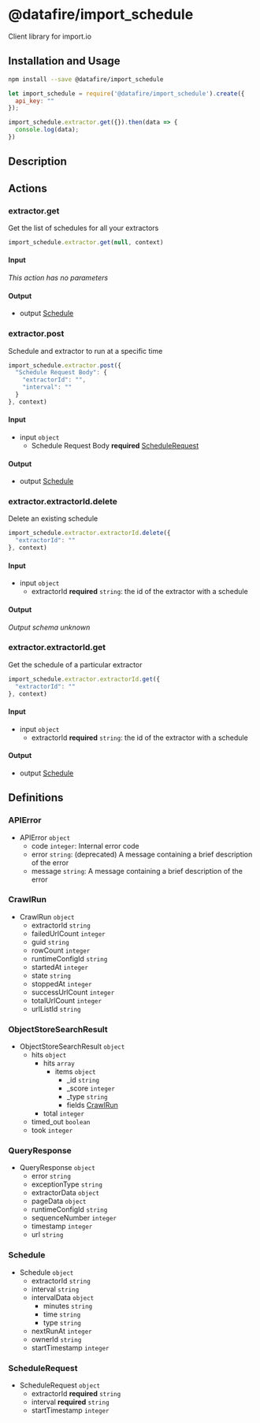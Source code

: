 # @datafire/import_schedule

Client library for import.io

## Installation and Usage
```bash
npm install --save @datafire/import_schedule
```
```js
let import_schedule = require('@datafire/import_schedule').create({
  api_key: ""
});

import_schedule.extractor.get({}).then(data => {
  console.log(data);
})
```

## Description



## Actions

### extractor.get
Get the list of schedules for all your extractors


```js
import_schedule.extractor.get(null, context)
```

#### Input
*This action has no parameters*

#### Output
* output [Schedule](#schedule)

### extractor.post
Schedule and extractor to run at a specific time


```js
import_schedule.extractor.post({
  "Schedule Request Body": {
    "extractorId": "",
    "interval": ""
  }
}, context)
```

#### Input
* input `object`
  * Schedule Request Body **required** [ScheduleRequest](#schedulerequest)

#### Output
* output [Schedule](#schedule)

### extractor.extractorId.delete
Delete an existing schedule


```js
import_schedule.extractor.extractorId.delete({
  "extractorId": ""
}, context)
```

#### Input
* input `object`
  * extractorId **required** `string`: the id of the extractor with a schedule

#### Output
*Output schema unknown*

### extractor.extractorId.get
Get the schedule of a particular extractor


```js
import_schedule.extractor.extractorId.get({
  "extractorId": ""
}, context)
```

#### Input
* input `object`
  * extractorId **required** `string`: the id of the extractor with a schedule

#### Output
* output [Schedule](#schedule)



## Definitions

### APIError
* APIError `object`
  * code `integer`: Internal error code
  * error `string`: (deprecated) A message containing a brief description of the error
  * message `string`: A message containing a brief description of the error

### CrawlRun
* CrawlRun `object`
  * extractorId `string`
  * failedUrlCount `integer`
  * guid `string`
  * rowCount `integer`
  * runtimeConfigId `string`
  * startedAt `integer`
  * state `string`
  * stoppedAt `integer`
  * successUrlCount `integer`
  * totalUrlCount `integer`
  * urlListId `string`

### ObjectStoreSearchResult
* ObjectStoreSearchResult `object`
  * hits `object`
    * hits `array`
      * items `object`
        * _id `string`
        * _score `integer`
        * _type `string`
        * fields [CrawlRun](#crawlrun)
    * total `integer`
  * timed_out `boolean`
  * took `integer`

### QueryResponse
* QueryResponse `object`
  * error `string`
  * exceptionType `string`
  * extractorData `object`
  * pageData `object`
  * runtimeConfigId `string`
  * sequenceNumber `integer`
  * timestamp `integer`
  * url `string`

### Schedule
* Schedule `object`
  * extractorId `string`
  * interval `string`
  * intervalData `object`
    * minutes `string`
    * time `string`
    * type `string`
  * nextRunAt `integer`
  * ownerId `string`
  * startTimestamp `integer`

### ScheduleRequest
* ScheduleRequest `object`
  * extractorId **required** `string`
  * interval **required** `string`
  * startTimestamp `integer`


